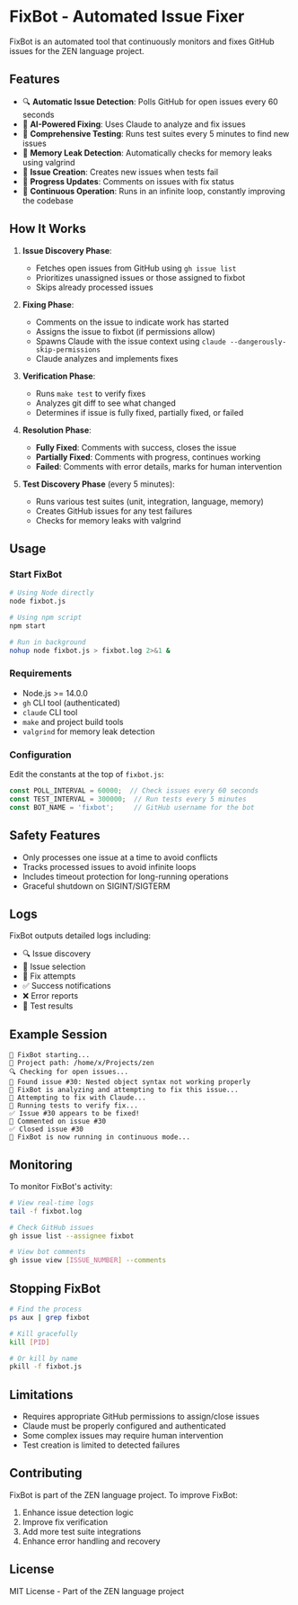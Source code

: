 # FixBot - Automated Issue Fixer

FixBot is an automated tool that continuously monitors and fixes GitHub issues for the ZEN language project.

## Features

- 🔍 **Automatic Issue Detection**: Polls GitHub for open issues every 60 seconds
- 🤖 **AI-Powered Fixing**: Uses Claude to analyze and fix issues
- 🧪 **Comprehensive Testing**: Runs test suites every 5 minutes to find new issues
- 💾 **Memory Leak Detection**: Automatically checks for memory leaks using valgrind
- 📝 **Issue Creation**: Creates new issues when tests fail
- 💬 **Progress Updates**: Comments on issues with fix status
- 🔄 **Continuous Operation**: Runs in an infinite loop, constantly improving the codebase

## How It Works

1. **Issue Discovery Phase**:
   - Fetches open issues from GitHub using `gh issue list`
   - Prioritizes unassigned issues or those assigned to fixbot
   - Skips already processed issues

2. **Fixing Phase**:
   - Comments on the issue to indicate work has started
   - Assigns the issue to fixbot (if permissions allow)
   - Spawns Claude with the issue context using `claude --dangerously-skip-permissions`
   - Claude analyzes and implements fixes

3. **Verification Phase**:
   - Runs `make test` to verify fixes
   - Analyzes git diff to see what changed
   - Determines if issue is fully fixed, partially fixed, or failed

4. **Resolution Phase**:
   - **Fully Fixed**: Comments with success, closes the issue
   - **Partially Fixed**: Comments with progress, continues working
   - **Failed**: Comments with error details, marks for human intervention

5. **Test Discovery Phase** (every 5 minutes):
   - Runs various test suites (unit, integration, language, memory)
   - Creates GitHub issues for any test failures
   - Checks for memory leaks with valgrind

## Usage

### Start FixBot

```bash
# Using Node directly
node fixbot.js

# Using npm script
npm start

# Run in background
nohup node fixbot.js > fixbot.log 2>&1 &
```

### Requirements

- Node.js >= 14.0.0
- `gh` CLI tool (authenticated)
- `claude` CLI tool
- `make` and project build tools
- `valgrind` for memory leak detection

### Configuration

Edit the constants at the top of `fixbot.js`:

```javascript
const POLL_INTERVAL = 60000;  // Check issues every 60 seconds
const TEST_INTERVAL = 300000;  // Run tests every 5 minutes
const BOT_NAME = 'fixbot';     // GitHub username for the bot
```

## Safety Features

- Only processes one issue at a time to avoid conflicts
- Tracks processed issues to avoid infinite loops
- Includes timeout protection for long-running operations
- Graceful shutdown on SIGINT/SIGTERM

## Logs

FixBot outputs detailed logs including:
- 🔍 Issue discovery
- 🎯 Issue selection
- 🔧 Fix attempts
- ✅ Success notifications
- ❌ Error reports
- 🧪 Test results

## Example Session

```
🤖 FixBot starting...
📁 Project path: /home/x/Projects/zen
🔍 Checking for open issues...
🎯 Found issue #30: Nested object syntax not working properly
🤖 FixBot is analyzing and attempting to fix this issue...
🔧 Attempting to fix with Claude...
🧪 Running tests to verify fix...
✅ Issue #30 appears to be fixed!
💬 Commented on issue #30
✅ Closed issue #30
🔄 FixBot is now running in continuous mode...
```

## Monitoring

To monitor FixBot's activity:

```bash
# View real-time logs
tail -f fixbot.log

# Check GitHub issues
gh issue list --assignee fixbot

# View bot comments
gh issue view [ISSUE_NUMBER] --comments
```

## Stopping FixBot

```bash
# Find the process
ps aux | grep fixbot

# Kill gracefully
kill [PID]

# Or kill by name
pkill -f fixbot.js
```

## Limitations

- Requires appropriate GitHub permissions to assign/close issues
- Claude must be properly configured and authenticated
- Some complex issues may require human intervention
- Test creation is limited to detected failures

## Contributing

FixBot is part of the ZEN language project. To improve FixBot:
1. Enhance issue detection logic
2. Improve fix verification
3. Add more test suite integrations
4. Enhance error handling and recovery

## License

MIT License - Part of the ZEN language project
